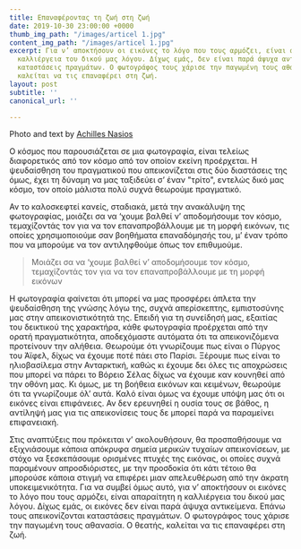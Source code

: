 ```yaml
---
title: Επαναφέροντας τη ζωή στη ζωή
date: 2019-10-30 23:00:00 +0000
thumb_img_path: "/images/articel 1.jpg"
content_img_path: "/images/articel 1.jpg"
excerpt: Για ν’ αποκτήσουν οι εικόνες το λόγο που τους αρμόζει, είναι απαραίτητη η
  καλλιέργεια του δικού μας λόγου. Δίχως εμάς, δεν είναι παρά άψυχα αντικείμενα. Απεικονίζουν
  καταστάσεις πραγμάτων. Ο φωτογράφος τους χάρισε την παγωμένη τους αθανασία. Ο θεατής,
  καλείται να τις επαναφέρει στη ζωή.
layout: post
subtitle: ''
canonical_url: ''

---
```

Photo and text by [Achilles Nasios](https://anikon.org/)

Ο κόσμος που παρουσιάζεται σε μια φωτογραφία, είναι τελείως διαφορετικός από τον κόσμο από τον οποίον εκείνη προέρχεται. Η ψευδαίσθηση του πραγματικού που απεικονίζεται στις δύο διαστάσεις της όμως, έχει τη δύναμη να μας ταξιδεύει σ’ έναν "τρίτο", εντελώς δικό μας κόσμο, τον οποίο μάλιστα πολύ συχνά θεωρούμε πραγματικό.

Αν το καλοσκεφτεί κανείς, σταδιακά, μετά την ανακάλυψη της φωτογραφίας, μοιάζει σα να ‘χουμε βαλθεί ν’ αποδομήσουμε τον κόσμο, τεμαχίζοντάς τον για να τον επαναπροβάλλουμε με τη μορφή εικόνων, τις οποίες χρησιμοποιούμε σαν βοηθήματα επαναδόμησής του, μ’ έναν τρόπο που να μπορούμε να τον αντιληφθούμε όπως τον επιθυμούμε.

> Μοιάζει σα να ‘χουμε βαλθεί ν’ αποδομήσουμε τον κόσμο, τεμαχίζοντάς τον για να τον επαναπροβάλλουμε με τη μορφή εικόνων

Η φωτογραφία φαίνεται ότι μπορεί να μας προσφέρει άπλετα την ψευδαίσθηση της γνώσης λόγω της, συχνά απερίσκεπτης, εμπιστοσύνης μας στην απεικονιστικότητά της. Επειδή για τη συνείδησή μας, εξαιτίας του δεικτικού της χαρακτήρα, κάθε φωτογραφία προέρχεται από την ορατή πραγματικότητα, αποδεχόμαστε αυτόματα ότι τα απεικονιζόμενα  προτείνουν την αλήθεια. Θεωρούμε ότι γνωρίζουμε πως είναι ο Πύργος του Άϊφελ, δίχως να έχουμε ποτέ πάει στο Παρίσι. Ξέρουμε πως είναι το ηλιοβασίλεμα στην Ανταρκτική, καθώς κι έχουμε δει όλες τις αποχρώσεις που μπορεί να πάρει το Βόρειο Σέλας δίχως να έχουμε καν κουνηθεί από την οθόνη μας. Κι όμως, με τη βοήθεια εικόνων και κειμένων, θεωρούμε ότι τα γνωρίζουμε όλ’ αυτά. Καλό είναι όμως να έχουμε υπόψη μας ότι οι εικόνες είναι επιφάνειες. Αν δεν ερευνηθεί η ουσία τους σε βάθος, η αντίληψή μας για τις απεικονίσεις τους δε μπορεί παρά να παραμείνει επιφανειακή.

Στις αναπτύξεις που πρόκειται ν’ ακολουθήσουν, θα προσπαθήσουμε να εξιχνιάσουμε κάποια απόκρυφα σημεία μερικών τυχαίων απεικονίσεων, με στόχο να ξεσκεπάσουμε ορισμένες πτυχές της εικόνας, οι οποίες συχνά παραμένουν απροσδιόριστες, με την προσδοκία ότι κάτι τέτοιο θα μπορούσε κάποια στιγμή να επιφέρει μιαν απελευθέρωση από την άκρατη υποκειμενικότητα. Για να συμβεί όμως αυτό, για ν’ αποκτήσουν οι εικόνες το λόγο που τους αρμόζει, είναι απαραίτητη η καλλιέργεια του δικού μας λόγου. Δίχως εμάς, οι εικόνες δεν είναι παρά άψυχα αντικείμενα. Επάνω τους απεικονίζονται καταστάσεις πραγμάτων. Ο φωτογράφος τους χάρισε την παγωμένη τους αθανασία. Ο θεατής, καλείται να τις επαναφέρει στη ζωή.